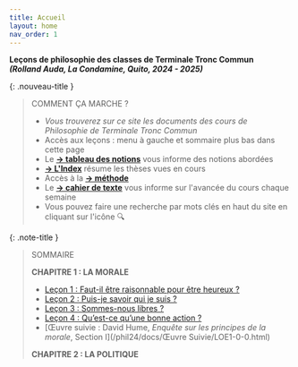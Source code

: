 ```yaml
---
title: Accueil
layout: home
nav_order: 1
---
```


**Leçons de philosophie des classes de Terminale Tronc Commun**   
***(Rolland Auda, La Condamine, Quito, 2024 - 2025)***  

{: .nouveau-title }
> COMMENT ÇA MARCHE ?
>
> - *Vous trouverez sur ce site les documents des cours de Philosophie de Terminale Tronc Commun*
> - Accès aux leçons : menu à gauche et sommaire plus bas dans cette page
> - Le [**→ tableau des notions**](/phil24/docs/Présentation/L0-2-tableau.html) vous informe des notions abordées
> - [**→ L'Index**](/phil24/docs/Présentation/L0-3-notions.html) résume les thèses vues en cours
> - Accès à la [**→ méthode**](/phil24/docs/methode/methode.html)
> - Le [**→ cahier de texte**](/phil24/docs/divers/cdt/cdt.html) vous informe sur l'avancée du cours chaque semaine
> - Vous pouvez faire une recherche par mots clés en haut du site en cliquant sur l'icône 🔍

{: .note-title }
> SOMMAIRE
>
>  **CHAPITRE 1 : LA MORALE**
> - [Leçon 1 : Faut-il être raisonnable pour être heureux ? ](/phil24/docs/L1/L1-0.html)
> - [Leçon 2 : Puis-je savoir qui je suis ?](/phil24/docs/L2/L2-0-0.html)
> - [Leçon 3 : Sommes-nous libres ?](/phil24/docs/L3/L3-0-0.html)
> - [Leçon 4 : Qu’est-ce qu’une bonne action ?](/phil24/docs/L4/L4-0-0.html)  
> - [Œuvre suivie : David Hume, _Enquête sur les principes de la morale_, Section I](/phil24/docs/Œuvre Suivie/LOE1-0-0.html)  
>
> **CHAPITRE 2 : LA POLITIQUE**